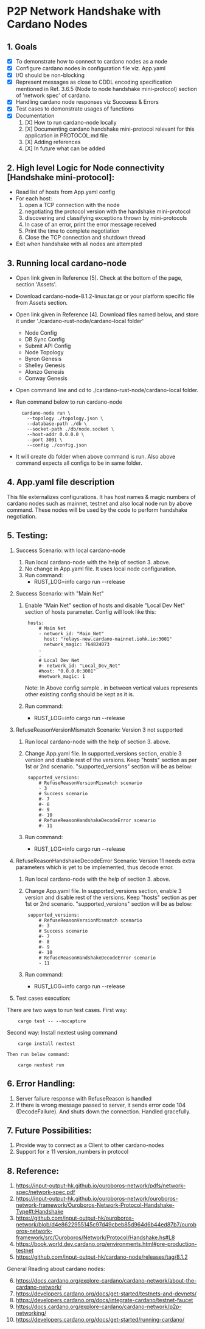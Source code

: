 # P2P Network Handshake with Cardano Nodes

## 1. Goals
- [X] To demonstrate how to connect to cardano nodes as a node
- [X] Configure cardano nodes in configuration file viz. App.yaml
- [X] I/O should be non-blocking
- [X] Represent messages as close to CDDL encoding specification mentioned in Ref. 3.6.5 (Node to node handshake mini-protocol) section of 'network spec' of cardano.
- [X] Handling cardano node responses viz Succuess & Errors
- [X] Test cases to demonstrate usages of functions
- [X] Documentation 
    1. [X] How to run cardano-node locally
    2. [X] Documenting cardano handshake mini-protocol relevant for this application in PROTOCOL.md file
    3. [X] Adding references
    4. [X] In future what can be added

## 2. High level Logic for Node connectivity [Handshake mini-protocol]:

* Read list of hosts from App.yaml config
* For each host:
    1. open a TCP connection with the node
    2. negotiating the protocol version with the handshake mini-protocol
    3. discovering and classifying exceptions thrown by mini-protocols
    4. In case of an error, print the error message received
    5. Print the time to complete negotiation
    6. Close the TCP connection and shutdown thread
* Exit when handshake with all nodes are attempted


## 3. Running local cardano-node

- Open link given in Reference [5]. Check at the bottom of the page, section 'Assets'.
- Download cardano-node-8.1.2-linux.tar.gz or your platform specific file from Assets section.
- Open link given in Reference [4]. Download files named below, and store it under './cardano-rust-node/cardano-local folder'

    - Node Config
    - DB Sync Config
    - Submit API Config
    - Node Topology
    - Byron Genesis
    - Shelley Genesis
    - Alonzo Genesis
    - Conway Genesis

- Open command line and cd to ./cardano-rust-node/cardano-local folder.
- Run command below to run cardano-node

        cardano-node run \
          --topology ./topology.json \
          --database-path ./db \
          --socket-path ./db/node.socket \
          --host-addr 0.0.0.0 \
          --port 3001 \
          --config ./config.json

- It will create db folder when above command is run. Also above command expects all configs to be in same folder.

## 4. App.yaml file description

This file externalizes configurations.
It has host names & magic numbers of cardano nodes such as mainnet, testnet and also local node run by above command.
These nodes will be used by the code to perform handshake negotiation.

## 5. Testing:

1. Success Scenario: with local cardano-node
    1. Run local cardano-node with the help of section 3. above.
    2. No change in App.yaml file. It uses local node configuration.
    3. Run command:
        * RUST_LOG=info cargo run --release

2. Success Scenario: with "Main Net"
    1. Enable "Main Net" section of hosts and disable "Local Dev Net" section of hosts parameter.
        Config will look like this:
            
            hosts:
                # Main Net
                - network_id: "Main_Net"
                  host: "relays-new.cardano-mainnet.iohk.io:3001"
                  network_magic: 764824073
                .
                .
                # Local Dev Net
                #- network_id: "Local_Dev_Net"
                #host: "0.0.0.0:3001"
                #network_magic: 1

        Note: In Above config sample . in between vertical values represents other existing config should be kept as it is.
    2. Run command:
        * RUST_LOG=info cargo run --release

3. RefuseReasonVersionMismatch Scenario: Version 3 not supported
    1. Run local cardano-node with the help of section 3. above. 
    2. Change App.yaml file. In supported_versions section, enable 3 version and disable rest of the versions.
    Keep "hosts" section as per 1st or 2nd scenario. "supported_versions" section will be as below:

            supported_versions:
                # RefuseReasonVersionMismatch scenario
                - 3
                # Success scenario
                #- 7
                #- 8
                #- 9
                #- 10
                # RefuseReasonHandshakeDecodeError scenario
                #- 11

    3. Run command:
        * RUST_LOG=info cargo run --release

4. RefuseReasonHandshakeDecodeError Scenario: Version 11 needs extra parameters which is yet to be implemented, thus decode error.
    1. Run local cardano-node with the help of section 3. above. 
    2. Change App.yaml file. In supported_versions section, enable 3 version and disable rest of the versions.
    Keep "hosts" section as per 1st or 2nd scenario. "supported_versions" section will be as below:

            supported_versions:
                # RefuseReasonVersionMismatch scenario
                #- 3
                # Success scenario
                #- 7
                #- 8
                #- 9
                #- 10
                # RefuseReasonHandshakeDecodeError scenario
                - 11

    3. Run command:
        * RUST_LOG=info cargo run --release

5. Test cases execution:

There are two ways to run test cases.
First way: 

        cargo test -- --nocapture

Second way: 
    Install nextest using command

        cargo install nextest

    Then run below command:

        cargo nextest run


## 6. Error Handling:

1. Server failure response with RefuseReason is handled
2. If there is wrong message passed to server, it sends error code 104 (DecodeFailure). And shuts down the connection. Handled gracefully.


## 7. Future Possibilities:
1. Provide way to connect as a Client to other cardano-nodes
2. Support for ≥ 11 version_numbers in protocol


## 8. Reference:

1. https://input-output-hk.github.io/ouroboros-network/pdfs/network-spec/network-spec.pdf
2. https://input-output-hk.github.io/ouroboros-network/ouroboros-network-framework/Ouroboros-Network-Protocol-Handshake-Type#t:Handshake
3. https://github.com/input-output-hk/ouroboros-network/blob/d4e8622955145c97d49cbeb85d964d6b44ed87b7/ouroboros-network-framework/src/Ouroboros/Network/Protocol/Handshake.hs#L8
4. https://book.world.dev.cardano.org/environments.html#pre-production-testnet
5. https://github.com/input-output-hk/cardano-node/releases/tag/8.1.2

General Reading about cardano nodes:

6. https://docs.cardano.org/explore-cardano/cardano-network/about-the-cardano-network/
7. https://developers.cardano.org/docs/get-started/testnets-and-devnets/
8. https://developers.cardano.org/docs/integrate-cardano/testnet-faucet
9. https://docs.cardano.org/explore-cardano/cardano-network/p2p-networking/
10. https://developers.cardano.org/docs/get-started/running-cardano/
